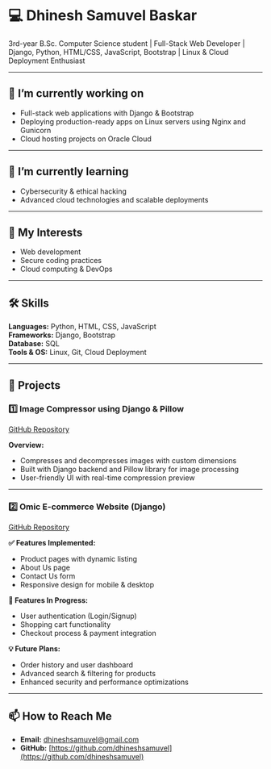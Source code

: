 # 💻 Dhinesh Samuvel Baskar  

3rd-year B.Sc. Computer Science student | Full-Stack Web Developer | Django, Python, HTML/CSS, JavaScript, Bootstrap | Linux & Cloud Deployment Enthusiast  

---

## 🔭 I’m currently working on
- Full-stack web applications with Django & Bootstrap  
- Deploying production-ready apps on Linux servers using Nginx and Gunicorn  
- Cloud hosting projects on Oracle Cloud  

---

## 🌱 I’m currently learning
- Cybersecurity & ethical hacking  
- Advanced cloud technologies and scalable deployments  

---

## 👀 My Interests
- Web development  
- Secure coding practices  
- Cloud computing & DevOps  

---

## 🛠 Skills
**Languages:** Python, HTML, CSS, JavaScript  
**Frameworks:** Django, Bootstrap  
**Database:**  SQL  
**Tools & OS:** Linux, Git, Cloud Deployment  

---

## 💼 Projects

### **1️⃣ Image Compressor using Django & Pillow**  
[GitHub Repository](https://github.com/dhineshsamuvel/imgagecompressor.git)  

**Overview:**  
- Compresses and decompresses images with custom dimensions  
- Built with Django backend and Pillow library for image processing  
- User-friendly UI with real-time compression preview  

---

### **2️⃣ Omic E-commerce Website (Django)**  
[GitHub Repository](https://github.com/dhineshsamuvel/ecommerce.git)  

**✅ Features Implemented:**  
- Product pages with dynamic listing  
- About Us page  
- Contact Us form  
- Responsive design for mobile & desktop  

**🚧 Features In Progress:**  
- User authentication (Login/Signup)  
- Shopping cart functionality  
- Checkout process & payment integration  

**💡 Future Plans:**  
- Order history and user dashboard  
- Advanced search & filtering for products  
- Enhanced security and performance optimizations  

---

## 📫 How to Reach Me
- **Email:** [dhineshsamuvel@gmail.com](mailto:dhineshsamuvel@gmail.com)  
- **GitHub:** [https://github.com/dhineshsamuvel](https://github.com/dhineshsamuvel)  
